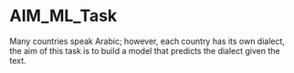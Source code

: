 # AIM_ML_Task


Many countries speak Arabic; however, each country has its own dialect, the aim of this task is to
build a model that predicts the dialect given the text.